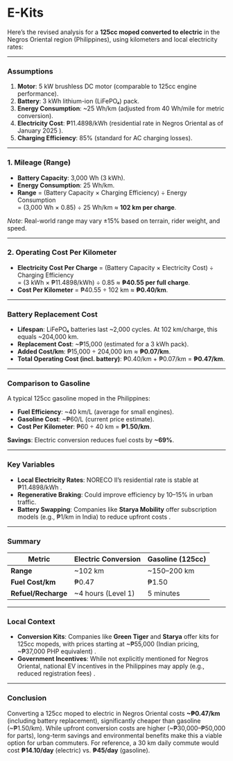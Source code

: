 # E-Kits

Here’s the revised analysis for a **125cc moped converted to electric** in the Negros Oriental region (Philippines), using kilometers and local electricity rates:

---

### **Assumptions**  
1. **Motor**: 5 kW brushless DC motor (comparable to 125cc engine performance).  
2. **Battery**: 3 kWh lithium-ion (LiFePO₄) pack.  
3. **Energy Consumption**: ~25 Wh/km (adjusted from 40 Wh/mile for metric conversion).  
4. **Electricity Cost**: ₱11.4898/kWh (residential rate in Negros Oriental as of January 2025 ).  
5. **Charging Efficiency**: 85% (standard for AC charging losses).  

---

### **1. Mileage (Range)**  
- **Battery Capacity**: 3,000 Wh (3 kWh).  
- **Energy Consumption**: 25 Wh/km.  
- **Range** = (Battery Capacity × Charging Efficiency) ÷ Energy Consumption  
  = (3,000 Wh × 0.85) ÷ 25 Wh/km ≈ **102 km per charge**.  

*Note*: Real-world range may vary ±15% based on terrain, rider weight, and speed.  

---

### **2. Operating Cost Per Kilometer**  
- **Electricity Cost Per Charge** = (Battery Capacity × Electricity Cost) ÷ Charging Efficiency  
  = (3 kWh × ₱11.4898/kWh) ÷ 0.85 ≈ **₱40.55 per full charge**.  
- **Cost Per Kilometer** = ₱40.55 ÷ 102 km ≈ **₱0.40/km**.  

---

### **Battery Replacement Cost**  
- **Lifespan**: LiFePO₄ batteries last ~2,000 cycles. At 102 km/charge, this equals ~204,000 km.  
- **Replacement Cost**: ~₱15,000 (estimated for a 3 kWh pack).  
- **Added Cost/km**: ₱15,000 ÷ 204,000 km ≈ **₱0.07/km**.  
- **Total Operating Cost (incl. battery)**: ₱0.40/km + ₱0.07/km = **₱0.47/km**.  

---

### **Comparison to Gasoline**  
A typical 125cc gasoline moped in the Philippines:  
- **Fuel Efficiency**: ~40 km/L (average for small engines).  
- **Gasoline Cost**: ~₱60/L (current price estimate).  
- **Cost Per Kilometer**: ₱60 ÷ 40 km = **₱1.50/km**.  

**Savings**: Electric conversion reduces fuel costs by **~69%**.  

---

### **Key Variables**  
- **Local Electricity Rates**: NORECO II’s residential rate is stable at ₱11.4898/kWh .  
- **Regenerative Braking**: Could improve efficiency by 10–15% in urban traffic.  
- **Battery Swapping**: Companies like **Starya Mobility** offer subscription models (e.g., ₱1/km in India) to reduce upfront costs .  

---

### **Summary**  
| Metric                | Electric Conversion | Gasoline (125cc) |  
|-----------------------|---------------------|------------------|  
| **Range**             | ~102 km             | ~150–200 km      |  
| **Fuel Cost/km**      | ₱0.47               | ₱1.50            |  
| **Refuel/Recharge**   | ~4 hours (Level 1)  | 5 minutes        |  

---

### **Local Context**  
- **Conversion Kits**: Companies like **Green Tiger** and **Starya** offer kits for 125cc mopeds, with prices starting at ~₱55,000 (Indian pricing, ~₱37,000 PHP equivalent) .  
- **Government Incentives**: While not explicitly mentioned for Negros Oriental, national EV incentives in the Philippines may apply (e.g., reduced registration fees) .  

---

### **Conclusion**  
Converting a 125cc moped to electric in Negros Oriental costs **~₱0.47/km** (including battery replacement), significantly cheaper than gasoline (~₱1.50/km). While upfront conversion costs are higher (~₱30,000–₱50,000 for parts), long-term savings and environmental benefits make this a viable option for urban commuters. For reference, a 30 km daily commute would cost **₱14.10/day** (electric) vs. **₱45/day** (gasoline).
